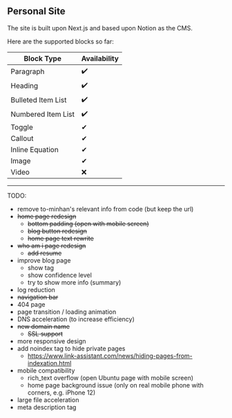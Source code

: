 ## Personal Site

The site is built upon Next.js and based upon Notion as the CMS.

Here are the supported blocks so far:

| Block Type         | Availability |
|--------------------|--------------|
| Paragraph          | ✔️           |
| Heading            | ✔️           |
| Bulleted Item List | ✔️           |
| Numbered Item List | ✔️           |
| Toggle             | ✔            |
| Callout            | ✔            |
| Inline Equation    | ✔            |
| Image              | ✔            |
| Video              | ❌            |

---
TODO:
* remove to-minhan's relevant info from code (but keep the url)
* ~~home page redesign~~
  * ~~bottom padding (open with mobile screen)~~
  * ~~blog button redesign~~
  * ~~home page text rewrite~~
* ~~who am i page redesign~~
  * ~~add resume~~
* improve blog page
  * show tag
  * show confidence level
  * try to show more info (summary)
* log reduction
* ~~navigation bar~~
* 404 page
* page transition / loading animation
* DNS acceleration (to increase efficiency)
* ~~new domain name~~
  * ~~SSL support~~
* more responsive design
* add noindex tag to hide private pages
  * https://www.link-assistant.com/news/hiding-pages-from-indexation.html
* mobile compatibility
  * rich_text overflow (open Ubuntu page with mobile screen)
  * home page background issue (only on real mobile phone with corners, e.g. iPhone 12)
* large file acceleration
* meta description tag